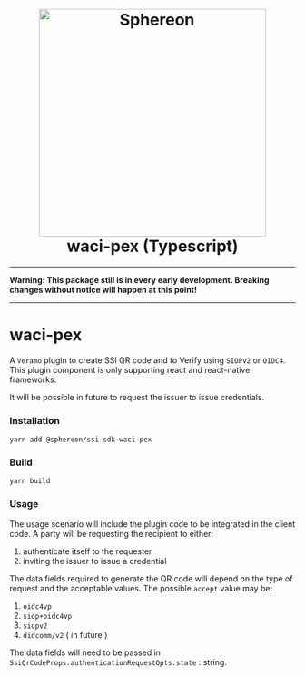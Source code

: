 <!--suppress HtmlDeprecatedAttribute -->
<h1 align="center">
  <br>
  <a href="https://www.sphereon.com"><img src="https://sphereon.com/content/themes/sphereon/assets/img/logo.svg" alt="Sphereon" width="400"></a>
  <br>waci-pex (Typescript) 
  <br>
</h1>

---

**Warning: This package still is in every early development. Breaking changes without notice will happen at this point!**

---

# waci-pex

A `Veramo` plugin to create SSI QR code and to Verify using `SIOPv2` or `OIDC4`. This plugin component is only supporting react and react-native frameworks.

It will be possible in future to request the issuer to issue credentials.

### Installation

```shell
yarn add @sphereon/ssi-sdk-waci-pex
```

### Build

```shell
yarn build
```

### Usage

The usage scenario will include the plugin code to be integrated in the client code. A party will be requesting the recipient to either:
  1. authenticate itself to the requester
  2. inviting the issuer to issue a credential

The data fields required to generate the QR code will depend on the type of request and the acceptable values. The possible `accept` value may be:
  1. `oidc4vp`
  2. `siop+oidc4vp`
  3. `siopv2`
  4. `didcomm/v2`  ( in future )

The data fields will need to be passed in `SsiQrCodeProps.authenticationRequestOpts.state` : string.
